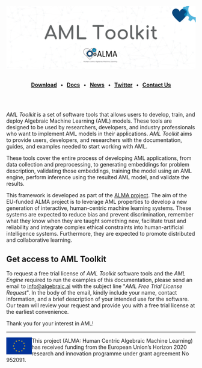 [![AML Toolkit](docs/rst/figures/banner_aml_toolkit.png)](https://alma-ai.eu/)

<br>

<div class="menu" align="center">
    <strong>
        <a href="https://aml-tools.readthedocs.io/en/latest/#get-access-to-aml-toolkit">Download</a>
        <span>&nbsp;&nbsp;•&nbsp;&nbsp;</span>
        <a href="https://aml-tools.readthedocs.io/en/latest">Docs</a>
        <span>&nbsp;&nbsp;•&nbsp;&nbsp;</span>
        <a href="https://alma-ai.eu/showroom/news">News</a>
        <span>&nbsp;&nbsp;•&nbsp;&nbsp;</span>
        <a href="https://x.com/AlgebraicAi">Twitter</a>
        <span>&nbsp;&nbsp;•&nbsp;&nbsp;</span>
        <a href="mailto:info@algebraic.ai">Contact Us</a>
    </strong>
</div>

<br><br>

*AML Toolkit* is a set of software tools that allows users to develop, train, and deploy Algebraic Machine Learning (AML) models.
These tools are designed to be used by researchers, developers, and industry professionals who want to implement AML models in their applications.
*AML Toolkit* aims to provide users, developers, and researchers with the documentation, guides, and examples needed to start working with AML.

These tools cover the entire process of developing AML applications, from data collection and preprocessing, to generating embeddings for problem description, validating those embeddings, training the model using an AML engine, perform inference using the resulted AML model, and validate the results.

This framework is developed as part of the [ALMA project](https://alma-ai.eu/).
The aim of the EU-funded ALMA project is to leverage AML properties to develop a new generation of interactive, human-centric machine learning systems.
These systems are expected to reduce bias and prevent discrimination, remember what they know when they are taught something new, facilitate trust and reliability and integrate complex ethical constraints into human-artificial intelligence systems.
Furthermore, they are expected to promote distributed and collaborative learning.

## Get access to AML Toolkit

To request a free trial license of *AML Toolkit* software tools and the *AML Engine* required to run the examples of this documentation, please send an email to [info@algebraic.ai](mailto:info@algebraic.ai) with the subject line "*AML Free Trial License Request*".
In the body of the email, kindly include your name, contact information, and a brief description of your intended use for the software.
Our team will review your request and provide you with a free trial license at the earliest convenience.

Thank you for your interest in AML!

---

<img src="./docs/rst/figures/eu_flag.jpg" alt="eu_flag" height="45" align="left" >

This project (ALMA: Human Centric Algebraic Machine Learning) has received funding from the European Union’s Horizon 2020 research and innovation programme under grant agreement No 952091.
